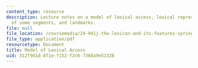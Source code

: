 ```yaml
---
content_type: resource
description: Lecture notes on a model of lexical access, lexical representation, features
  of some segments, and landmarks.
file: null
file_location: /coursemedia/24-941j-the-lexicon-and-its-features-spring-2007/312f9d1d8f1ef152f2c67368a9e51328_lec3ks2.pdf
file_type: application/pdf
resourcetype: Document
title: Model of Lexical Access
uid: 312f9d1d-8f1e-f152-f2c6-7368a9e51328
---
```

